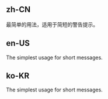 ## zh-CN

最简单的用法，适用于简短的警告提示。

## en-US

The simplest usage for short messages.

## ko-KR

The simplest usage for short messages.
